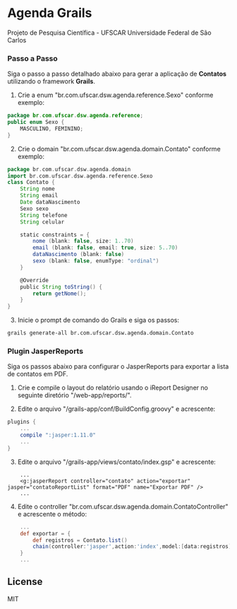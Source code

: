 # Agenda Grails
Projeto de Pesquisa Científica - UFSCAR Universidade Federal de São Carlos

### Passo a Passo
Siga o passo a passo detalhado abaixo para gerar a aplicação de **Contatos** utilizando o framework **Grails**.

1. Crie a enum "br.com.ufscar.dsw.agenda.reference.Sexo" conforme exemplo:
```java
package br.com.ufscar.dsw.agenda.reference;
public enum Sexo {
	MASCULINO, FEMININO;
}
```

2. Crie o domain "br.com.ufscar.dsw.agenda.domain.Contato" conforme exemplo:
```groovy
package br.com.ufscar.dsw.agenda.domain
import br.com.ufscar.dsw.agenda.reference.Sexo
class Contato {
	String nome
	String email
	Date dataNascimento
	Sexo sexo
	String telefone
	String celular

	static constraints = {
		nome (blank: false, size: 1..70)
		email (blank: false, email: true, size: 5..70)
		dataNascimento (blank: false)
		sexo (blank: false, enumType: "ordinal")
	}

	@Override
	public String toString() {
		return getNome();
	}
}
```

3. Inicie o prompt de comando do Grails e siga os passos:
```sh
grails generate-all br.com.ufscar.dsw.agenda.domain.Contato
```

### Plugin JasperReports
Siga os passos abaixo para configurar o JasperReports para exportar a lista de contatos em PDF.

1. Crie e compile o layout do relatório usando o iReport Designer no seguinte diretório "/web-app/reports/".

2. Edite o arquivo "/grails-app/conf/BuildConfig.groovy" e acrescente:
```groovy
plugins {
    ...
    compile ":jasper:1.11.0"
    ...
}
```

3. Edite o arquivo "/grails-app/views/contato/index.gsp" e acrescente:
```gsp
    ...
    <g:jasperReport controller="contato" action="exportar" jasper="contatoReportList" format="PDF" name="Exportar PDF" />
    ...
```

4. Edite o controller "br.com.ufscar.dsw.agenda.domain.ContatoController" e acrescente o método:
```groovy
    ...
	def exportar = {
		def registros = Contato.list()
		chain(controller:'jasper',action:'index',model:[data:registros],params:params)
	}
	...
```

License
----
MIT
